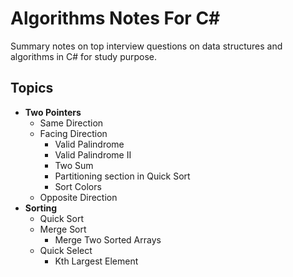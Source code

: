 # Algorithms Notes For C#
Summary notes on top interview questions on data structures and algorithms in C# for study purpose.

## Topics
- **Two Pointers**
  - Same Direction
  - Facing Direction
    - Valid Palindrome
    - Valid Palindrome II
    - Two Sum
    - Partitioning section in Quick Sort
    - Sort Colors
  - Opposite Direction
- **Sorting**
  - Quick Sort
  - Merge Sort
    - Merge Two Sorted Arrays
  - Quick Select
    - Kth Largest Element
